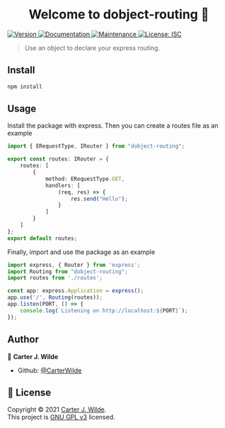 <h1 align="center">Welcome to dobject-routing 👋</h1>
<p>
  <a href="https://www.npmjs.com/package/dobject-routing" target="_blank">
    <img alt="Version" src="https://img.shields.io/npm/v/dobject-routing.svg">
  </a>
  <a href="https://github.com/CarterWilde/object-routing#readme" target="_blank">
    <img alt="Documentation" src="https://img.shields.io/badge/documentation-yes-brightgreen.svg" />
  </a>
  <a href="https://github.com/CarterWilde/object-routing/graphs/commit-activity" target="_blank">
    <img alt="Maintenance" src="https://img.shields.io/badge/Maintained%3F-yes-green.svg" />
  </a>
  <a href="https://github.com/CarterWilde/object-routing/blob/master/LICENSE" target="_blank">
    <img alt="License: ISC" src="https://img.shields.io/github/license/CarterWilde/dobject-routing" />
  </a>
</p>

> Use an object to declare your express routing.

## Install

```sh
npm install
```

## Usage

Install the package with express.
Then you can create a routes file as an example
```ts
import { ERequestType, IRouter } from "dobject-routing";

export const routes: IRouter = {
    routes: [
        {
            method: ERequestType.GET,
            handlers: [
                (req, res) => {
                    res.send("Hello");    
                }
            ]
        }
    ]
};
export default routes;
```
Finally, import and use the package as an example
```ts
import express, { Router } from 'express';
import Routing from "dobject-routing";
import routes from './routes';

const app: express.Application = express();
app.use('/', Routing(routes));
app.listen(PORT, () => {
    console.log(`Listening on http://localhost:${PORT}`);
});
```

## Author

👤 **Carter J. Wilde**

* Github: [@CarterWilde](https://github.com/CarterWilde)

## 📝 License

Copyright © 2021 [Carter J. Wilde](https://github.com/CarterWilde).<br />
This project is [GNU GPL v3](https://github.com/CarterWilde/object-routing/blob/master/LICENSE) licensed.